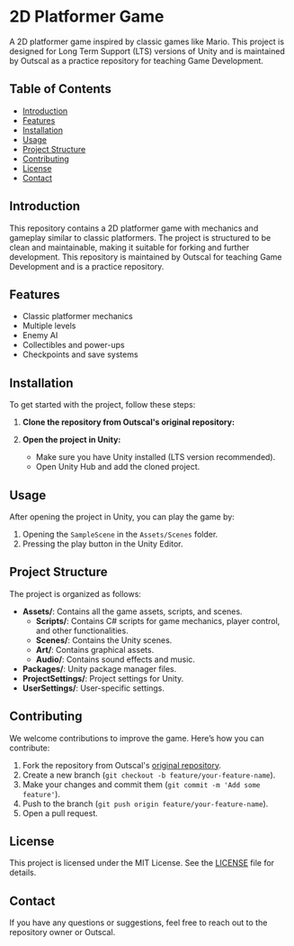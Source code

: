 # 2D Platformer Game

A 2D platformer game inspired by classic games like Mario. This project is designed for Long Term Support (LTS) versions of Unity and is maintained by Outscal as a practice repository for teaching Game Development.

## Table of Contents

- [Introduction](#introduction)
- [Features](#features)
- [Installation](#installation)
- [Usage](#usage)
- [Project Structure](#project-structure)
- [Contributing](#contributing)
- [License](#license)
- [Contact](#contact)

## Introduction

This repository contains a 2D platformer game with mechanics and gameplay similar to classic platformers. The project is structured to be clean and maintainable, making it suitable for forking and further development. This repository is maintained by Outscal for teaching Game Development and is a practice repository.

## Features

- Classic platformer mechanics
- Multiple levels
- Enemy AI
- Collectibles and power-ups
- Checkpoints and save systems

## Installation

To get started with the project, follow these steps:

1. **Clone the repository from Outscal's original repository:** 

2. **Open the project in Unity:**
   - Make sure you have Unity installed (LTS version recommended).
   - Open Unity Hub and add the cloned project.

## Usage

After opening the project in Unity, you can play the game by:

1. Opening the `SampleScene` in the `Assets/Scenes` folder.
2. Pressing the play button in the Unity Editor.

## Project Structure

The project is organized as follows:

- **Assets/**: Contains all the game assets, scripts, and scenes.
  - **Scripts/**: Contains C# scripts for game mechanics, player control, and other functionalities.
  - **Scenes/**: Contains the Unity scenes.
  - **Art/**: Contains graphical assets.
  - **Audio/**: Contains sound effects and music.
- **Packages/**: Unity package manager files.
- **ProjectSettings/**: Project settings for Unity.
- **UserSettings/**: User-specific settings.

## Contributing

We welcome contributions to improve the game. Here’s how you can contribute:

1. Fork the repository from Outscal's [original repository](https://github.com/outscal/2D-Platformer-Game).
2. Create a new branch (`git checkout -b feature/your-feature-name`).
3. Make your changes and commit them (`git commit -m 'Add some feature'`).
4. Push to the branch (`git push origin feature/your-feature-name`).
5. Open a pull request.

## License

This project is licensed under the MIT License. See the [LICENSE](LICENSE) file for details.

## Contact

If you have any questions or suggestions, feel free to reach out to the repository owner or Outscal.
